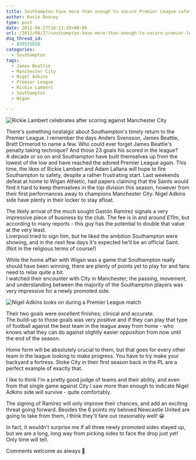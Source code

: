 ```yaml
---
title: Southampton have more than enough to secure Premier League safety
author: Kevin Doocey
type: post
date: 2012-08-27T16:13:59+00:00
url: /2012/08/27/southampton-have-more-than-enough-to-secure-premier-league-safety/
dsq_thread_id:
  - 820531026
categories:
  - Southampton
tags:
  - James Beattie
  - Manchester City
  - Nigel Adkins
  - Premier League
  - Rickie Lambert
  - Southampton
  - Wigan

---
```

![Rickie Lambert celebrates after scoring against Manchester City](/wp-content/uploads/2012/08/Rickie-Lambert-Southampton.jpg)

There's something nostalgic about Southampton's timely return to the Premier League. I remember the days Anders Svensson, James Beattie, Brett Ormerod to name a few. Who could ever forget James Beattie's penalty taking technique? And those 23 goals his scored in the league?  
A decade or so on and Southampton have built themselves up from the lowest of the low and have reached the adored Premier League again. This time, the likes of Rickie Lambert and Adam Lallana will hope to fire Southampton to safety, despite a rather frustrating start. Last weekends <!--more--> defeat at home to Wigan Athletic, had papers claiming that the Saints would find it hard to keep themselves in the top division this season, however from their first performances away to champions Manchester City: Nigel Adkins side have plenty in their locker to stay afloat.

The likely arrival of the much sought Gastón Ramírez signals a very impressive piece of business by the club. The fee is in and around £11m, but according to many reports - this guy has the potential to double that value at the very least.  
Liverpool tried to sign him, but he liked the ambition Southampton were showing, and in the next few days it's expected he'll be an official Saint. (Not in the religious terms of course!)

While the home affair with Wigan was a game that Southampton really should have been winning, there are plenty of points yet to play for and fans need to relax quite a bit.  
I watched their encounter with City in Manchester; the passing, movement, and understanding between the majority of the Southampton players was very impressive for a newly promoted side.

![Nigel Adkins looks on during a Premier League match](/wp-content/uploads/2012/08/Nigel-Adkins-Southampton.jpg)

Their two goals were excellent finishes; clinical and accurate.  
The build-up to those goals was very positive and if they can play that type of football against the best team in the league away from home - who knows what they can do against slightly easier opposition from now until the end of the season.

Home form will be absolutely crucial to them, but that goes for every other team in the league looking to make progress. You have to try make your backyard a fortress. Stoke City in their first season back in the PL are a perfect example of exactly that.

I like to think I'm a pretty good judge of teams and their ability, and even from that single game against City I saw more than enough to indicate Nigel Adkins side will survive - quite comfortably.

The signing of Ramírez will only improve their chances, and add an exciting threat going forward. Besides the 6 points my beloved Newcastle United are going to take from them, I think they'll fare out reasonably well! 😀

In fact, it wouldn't surprise me if all three newly promoted sides stayed up, but we are a long, long way from picking sides to face the drop just yet! Only time will tell.

Comments welcome as always 🙂
